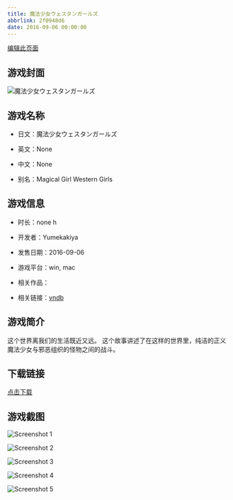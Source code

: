 ```yaml
---
title: 魔法少女ウェスタンガールズ
abbrlink: 2f0948d6
date: 2016-09-06 00:00:00
---
```

[编辑此页面](https://github.com/ACG-3/ADV3-source/blob/main/source/_posts/games/%E9%AD%94%E6%B3%95%E5%B0%91%E5%A5%B3%E3%82%A6%E3%82%A7%E3%82%B9%E3%82%BF%E3%83%B3%E3%82%AC%E3%83%BC%E3%83%AB%E3%82%BA.md)

## 游戏封面

![魔法少女ウェスタンガールズ](https://pan.timero.xyz/d/onedrive/img_lib_001/%E9%AD%94%E6%B3%95%E5%B0%91%E5%A5%B3%E3%82%A6%E3%82%A7%E3%82%B9%E3%82%BF%E3%83%B3%E3%82%AC%E3%83%BC%E3%83%AB%E3%82%BA_cover.avif)


## 游戏名称

- 日文：魔法少女ウェスタンガールズ
- 英文：None
- 中文：None

- 别名：Magical Girl Western Girls


## 游戏信息

- 时长：none h
- 开发者：Yumekakiya
- 发售日期：2016-09-06
- 游戏平台：win, mac
- 相关作品：

- 相关链接：[vndb](https://vndb.org/v27414)


## 游戏简介

这个世界离我们的生活既近又远。
这个故事讲述了在这样的世界里，纯洁的正义魔法少女与邪恶组织的怪物之间的战斗。




## 下载链接

[点击下载](https://pan.timero.xyz/onedrive/adv_lib_001/%E9%AD%94%E6%B3%95%E5%B0%91%E5%A5%B3%E3%82%A6%E3%82%A7%E3%82%B9%E3%82%BF%E3%83%B3%E3%82%AC%E3%83%BC%E3%83%AB%E3%82%BA)


## 游戏截图


![Screenshot 1](https://pan.timero.xyz/d/onedrive/img_lib_001/%E9%AD%94%E6%B3%95%E5%B0%91%E5%A5%B3%E3%82%A6%E3%82%A7%E3%82%B9%E3%82%BF%E3%83%B3%E3%82%AC%E3%83%BC%E3%83%AB%E3%82%BA_Screenshot_1.avif)

![Screenshot 2](https://pan.timero.xyz/d/onedrive/img_lib_001/%E9%AD%94%E6%B3%95%E5%B0%91%E5%A5%B3%E3%82%A6%E3%82%A7%E3%82%B9%E3%82%BF%E3%83%B3%E3%82%AC%E3%83%BC%E3%83%AB%E3%82%BA_Screenshot_2.avif)

![Screenshot 3](https://pan.timero.xyz/d/onedrive/img_lib_001/%E9%AD%94%E6%B3%95%E5%B0%91%E5%A5%B3%E3%82%A6%E3%82%A7%E3%82%B9%E3%82%BF%E3%83%B3%E3%82%AC%E3%83%BC%E3%83%AB%E3%82%BA_Screenshot_3.avif)

![Screenshot 4](https://pan.timero.xyz/d/onedrive/img_lib_001/%E9%AD%94%E6%B3%95%E5%B0%91%E5%A5%B3%E3%82%A6%E3%82%A7%E3%82%B9%E3%82%BF%E3%83%B3%E3%82%AC%E3%83%BC%E3%83%AB%E3%82%BA_Screenshot_4.avif)

![Screenshot 5](https://pan.timero.xyz/d/onedrive/img_lib_001/%E9%AD%94%E6%B3%95%E5%B0%91%E5%A5%B3%E3%82%A6%E3%82%A7%E3%82%B9%E3%82%BF%E3%83%B3%E3%82%AC%E3%83%BC%E3%83%AB%E3%82%BA_Screenshot_5.avif)

